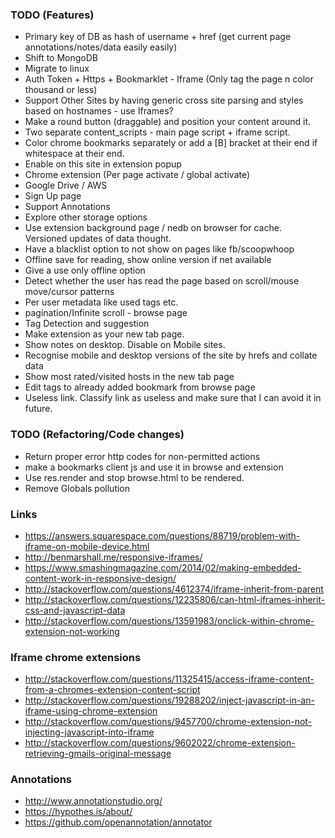 ### TODO (Features)
- Primary key of DB as hash of username + href (get current page annotations/notes/data easily easily)
- Shift to MongoDB
- Migrate to linux
- Auth Token + Https + Bookmarklet - Iframe (Only tag the page n color thousand or less)
- Support Other Sites by having generic cross site parsing and styles based on hostnames - use Iframes?
- Make a round button (draggable) and position your content around it.
- Two separate content_scripts - main page script + iframe script.
- Color chrome bookmarks separately or add a [B] bracket at their end if whitespace at their end.
- Enable on this site in extension popup
- Chrome extension (Per page activate / global activate)
- Google Drive / AWS
- Sign Up page
- Support Annotations
- Explore other storage options
- Use extension background page / nedb on browser for cache. Versioned updates of data thought.
- Have a blacklist option to not show on pages like fb/scoopwhoop
- Offline save for reading, show online version if net available
- Give a use only offline option
- Detect whether the user has read the page based on scroll/mouse move/cursor patterns
- Per user metadata like used tags etc.
- pagination/Infinite scroll - browse page
- Tag Detection and suggestion
- Make extension as your new tab page.
- Show notes on desktop. Disable on Mobile sites.
- Recognise mobile and desktop versions of the site by hrefs and collate data
- Show most rated/visited hosts in the new tab page
- Edit tags to already added bookmark from browse page
- Useless link. Classify link as useless and make sure that I can avoid it in future.
 




### TODO (Refactoring/Code changes)
- Return proper error http codes for non-permitted actions
- make a bookmarks client js and use it in browse and extension
- Use res.render and stop browse.html to be rendered.
- Remove Globals pollution

### Links
- https://answers.squarespace.com/questions/88719/problem-with-iframe-on-mobile-device.html
- http://benmarshall.me/responsive-iframes/
- https://www.smashingmagazine.com/2014/02/making-embedded-content-work-in-responsive-design/
- http://stackoverflow.com/questions/4612374/iframe-inherit-from-parent
- http://stackoverflow.com/questions/12235806/can-html-iframes-inherit-css-and-javascript-data
- http://stackoverflow.com/questions/13591983/onclick-within-chrome-extension-not-working

### Iframe chrome extensions
- http://stackoverflow.com/questions/11325415/access-iframe-content-from-a-chromes-extension-content-script
- http://stackoverflow.com/questions/19288202/inject-javascript-in-an-iframe-using-chrome-extension
- http://stackoverflow.com/questions/9457700/chrome-extension-not-injecting-javascript-into-iframe
- http://stackoverflow.com/questions/9602022/chrome-extension-retrieving-gmails-original-message

### Annotations
- http://www.annotationstudio.org/
- https://hypothes.is/about/
- https://github.com/openannotation/annotator
